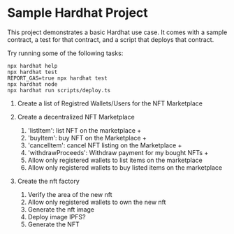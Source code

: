 # Sample Hardhat Project

This project demonstrates a basic Hardhat use case. It comes with a sample contract, a test for that contract, and a script that deploys that contract.

Try running some of the following tasks:

```shell
npx hardhat help
npx hardhat test
REPORT_GAS=true npx hardhat test
npx hardhat node
npx hardhat run scripts/deploy.ts
```

1. Create a list of Registred Wallets/Users for the NFT Marketplace

2. Create a decentralized NFT Marketplace
    1. 'listItem': list NFT on the marketplace +
    2. 'buyItem': buy NFT on the Marketplace +
    3. 'cancelItem': cancel NFT listing on the Marketplace + 
    4. 'withdrawProceeds': Withdraw payment for my bought NFTs  +
    5. Allow only registered wallets to list items on the marketplace
    6. Allow only registered wallets to buy listed items on the marketplace

3. Create the nft factory
    1. Verify the area of the new nft 
    2. Allow only registered wallets to own the new nft
    3. Generate the nft image
    4. Deploy image IPFS?
    5. Generate the NFT

